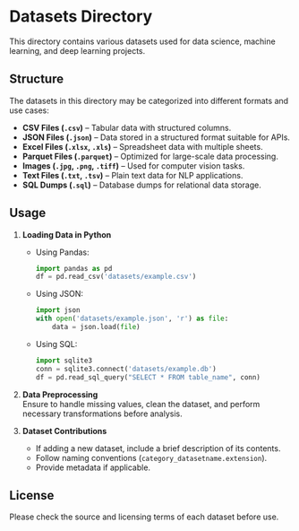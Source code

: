 # Datasets Directory

This directory contains various datasets used for data science, machine learning, and deep learning projects.

## Structure

The datasets in this directory may be categorized into different formats and use cases:

- **CSV Files (`.csv`)** – Tabular data with structured columns.
- **JSON Files (`.json`)** – Data stored in a structured format suitable for APIs.
- **Excel Files (`.xlsx`, `.xls`)** – Spreadsheet data with multiple sheets.
- **Parquet Files (`.parquet`)** – Optimized for large-scale data processing.
- **Images (`.jpg`, `.png`, `.tiff`)** – Used for computer vision tasks.
- **Text Files (`.txt`, `.tsv`)** – Plain text data for NLP applications.
- **SQL Dumps (`.sql`)** – Database dumps for relational data storage.

## Usage

1. **Loading Data in Python**  
   - Using Pandas:
     ```python
     import pandas as pd
     df = pd.read_csv('datasets/example.csv')
     ```
   - Using JSON:
     ```python
     import json
     with open('datasets/example.json', 'r') as file:
         data = json.load(file)
     ```
   - Using SQL:
     ```python
     import sqlite3
     conn = sqlite3.connect('datasets/example.db')
     df = pd.read_sql_query("SELECT * FROM table_name", conn)
     ```

2. **Data Preprocessing**  
   Ensure to handle missing values, clean the dataset, and perform necessary transformations before analysis.

3. **Dataset Contributions**  
   - If adding a new dataset, include a brief description of its contents.
   - Follow naming conventions (`category_datasetname.extension`).
   - Provide metadata if applicable.

## License

Please check the source and licensing terms of each dataset before use.
